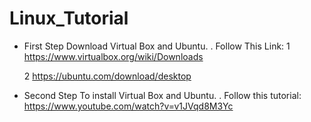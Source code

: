 # Linux_Tutorial

* First Step Download Virtual Box and Ubuntu.
  . Follow This Link:
    1 https://www.virtualbox.org/wiki/Downloads
    
    2 https://ubuntu.com/download/desktop

* Second Step To install Virtual Box and Ubuntu.
  . Follow this tutorial:  https://www.youtube.com/watch?v=v1JVqd8M3Yc
  
